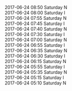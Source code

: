2017-06-24 08:50 Saturday  N  
2017-06-24 08:00 Saturday  I  
2017-06-24 07:55 Saturday  N  
2017-06-24 07:45 Saturday  I  
2017-06-24 07:40 Saturday  N  
2017-06-24 07:30 Saturday  I  
2017-06-24 07:00 Saturday  N  
2017-06-24 06:55 Saturday  I  
2017-06-24 06:35 Saturday  N  
2017-06-24 06:30 Saturday  I  
2017-06-24 06:15 Saturday  N  
2017-06-24 05:55 Saturday  I  
2017-06-24 05:35 Saturday  N  
2017-06-24 05:15 Saturday  I  
2017-06-24 05:10 Saturday  N  
